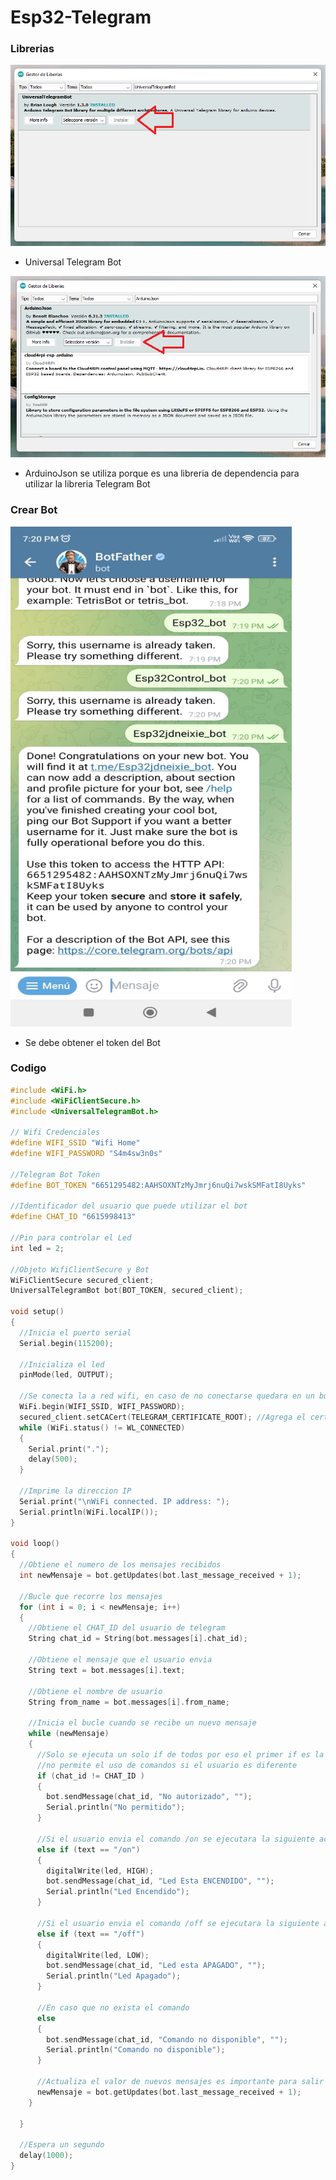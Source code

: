 # Esp32-Telegram

### Librerias
<img src="https://github.com/IDiegoUlises/Esp32-Telegram/blob/main/Imagenes/Universal-TelegramBot-Libreria.png" />

* Universal Telegram Bot

<img src="https://github.com/IDiegoUlises/Esp32-Telegram/blob/main/Imagenes/ArduinoJson-Libreria.png" />

* ArduinoJson se utiliza porque es una libreria de dependencia para utilizar la libreria Telegram Bot

### Crear Bot

<img src="https://github.com/IDiegoUlises/Esp32-Telegram/blob/main/Imagenes/IMG-20230911-WA0001.jpg" width="450" height="800" />

* Se debe obtener el token del Bot

### Codigo
```c++
#include <WiFi.h>
#include <WiFiClientSecure.h>
#include <UniversalTelegramBot.h>

// Wifi Credenciales
#define WIFI_SSID "Wifi Home"
#define WIFI_PASSWORD "S4m4sw3n0s"

//Telegram Bot Token
#define BOT_TOKEN "6651295482:AAHSOXNTzMyJmrj6nuQi7wskSMFatI8Uyks"

//Identificador del usuario que puede utilizar el bot
#define CHAT_ID "6615998413"

//Pin para controlar el Led
int led = 2;

//Objeto WifiClientSecure y Bot
WiFiClientSecure secured_client;
UniversalTelegramBot bot(BOT_TOKEN, secured_client);

void setup()
{
  //Inicia el puerto serial
  Serial.begin(115200);

  //Inicializa el led
  pinMode(led, OUTPUT);

  //Se conecta la a red wifi, en caso de no conectarse quedara en un bucle infinito
  WiFi.begin(WIFI_SSID, WIFI_PASSWORD);
  secured_client.setCACert(TELEGRAM_CERTIFICATE_ROOT); //Agrega el certificado
  while (WiFi.status() != WL_CONNECTED)
  {
    Serial.print(".");
    delay(500);
  }

  //Imprime la direccion IP
  Serial.print("\nWiFi connected. IP address: ");
  Serial.println(WiFi.localIP());
}

void loop()
{
  //Obtiene el numero de los mensajes recibidos
  int newMensaje = bot.getUpdates(bot.last_message_received + 1);

  //Bucle que recorre los mensajes
  for (int i = 0; i < newMensaje; i++)
  {
    //Obtiene el CHAT_ID del usuario de telegram
    String chat_id = String(bot.messages[i].chat_id);

    //Obtiene el mensaje que el usuario envia
    String text = bot.messages[i].text;

    //Obtiene el nombre de usuario
    String from_name = bot.messages[i].from_name;

    //Inicia el bucle cuando se recibe un nuevo mensaje
    while (newMensaje)
    {
      //Solo se ejecuta un solo if de todos por eso el primer if es la verificacion de usuario
      //no permite el uso de comandos si el usuario es diferente
      if (chat_id != CHAT_ID )
      {
        bot.sendMessage(chat_id, "No autorizado", "");
        Serial.println("No permitido");
      }

      //Si el usuario envia el comando /on se ejecutara la siguiente accion
      else if (text == "/on")
      {
        digitalWrite(led, HIGH);
        bot.sendMessage(chat_id, "Led Esta ENCENDIDO", "");
        Serial.println("Led Encendido");
      }

      //Si el usuario envia el comando /off se ejecutara la siguiente accion
      else if (text == "/off")
      {
        digitalWrite(led, LOW);
        bot.sendMessage(chat_id, "Led esta APAGADO", "");
        Serial.println("Led Apagado");
      }

      //En caso que no exista el comando
      else
      {
        bot.sendMessage(chat_id, "Comando no disponible", "");
        Serial.println("Comando no disponible");
      }

      //Actualiza el valor de nuevos mensajes es importante para salir del bucle while
      newMensaje = bot.getUpdates(bot.last_message_received + 1);
    }

  }

  //Espera un segundo
  delay(1000);
}
```
